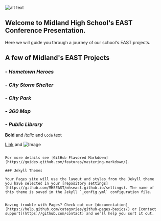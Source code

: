 ![alt text](https://s3.amazonaws.com/scschoolfiles/104/img_stkpic_z5tqdd_764x5000.jpg "Midland School logo")
## Welcome to Midland High School's EAST Conference Presentation.

Here we will guide you through a journey of our school's EAST projects.


## A few of Midland's EAST Projects


### - *Hometown Heroes*


### - *City Storm Shelter*


### - *City Park*


### - *360 Map*


### - *Public Library*


**Bold** and _Italic_ and `Code` text

[Link](url) and ![Image](src)
```

For more details see [GitHub Flavored Markdown](https://guides.github.com/features/mastering-markdown/).

### Jekyll Themes

Your Pages site will use the layout and styles from the Jekyll theme you have selected in your [repository settings](https://github.com/MHSEAST/mhseast.github.io/settings). The name of this theme is saved in the Jekyll `_config.yml` configuration file.


Having trouble with Pages? Check out our [documentation](https://help.github.com/categories/github-pages-basics/) or [contact support](https://github.com/contact) and we’ll help you sort it out.
